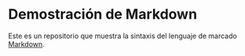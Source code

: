 # Demostración de Markdown 
Este es un repositorio que muestra la sintaxis del lenguaje de marcado [Markdown](https://en.wikipedia.org/wiki/Markdown).
